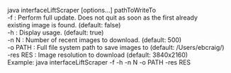 java interfaceLiftScraper [options...] pathToWriteTo  
 -f       : Perform full update. Does not quit as soon as the first already  
            existing image is found. (default: false)  
 -h       : Display usage. (default: true)  
 -n N     : Number of recent images to download. (default: 500)  
 -o PATH  : Full file system path to save images to (default: /Users/ebcraig/)  
 -res RES : Image resolution to download (default: 3840x2160)  
Example: java interfaceLiftScraper -f -h -n N -o PATH -res RES  
